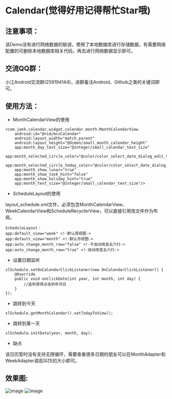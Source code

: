 Calendar(觉得好用记得帮忙Star哦)
===
注意事项：
---
该Demo没有进行网络数据的联调，使用了本地数据库进行存储数据，有需要网络配置的可删除本地数据库相关代码，再去进行网络数据显示即可。<br/>

交流QQ群：
---
小江Android交流群(259194144)，进群备注Android、Github之类的关键词即可。

使用方法：
---
* MonthCalendarView的使用<br/>
```
<com.jeek.calendar.widget.calendar.month.MonthCalendarView
    android:id="@+id/mcvCalendar"
    android:layout_width="match_parent"
    android:layout_height="@dimen/small_month_calendar_height"
    app:month_day_text_size="@integer/small_calendar_text_size"
    app:month_selected_circle_color="@color/color_select_date_dialog_edit_text_bg_focus"
    app:month_selected_circle_today_color="@color/color_select_date_dialog_edit_text_bg_focus"
    app:month_show_lunar="true"
    app:month_show_task_hint="false"
    app:month_show_holiday_hint="true"
    app:month_text_size="@integer/small_calendar_text_size"/>
```

* ScheduleLayout的使用<br/>

layout_schedule.xml文件，必须包含MonthCalendarView、WeekCalendarView和ScheduleRecyclerView，可以直接引用改文件作为布局。<br/>

```
ScheduleLayout：
app:default_view="week" <!-默认周视图->
app:default_view="month" <!-默认月视图->
app:auto_change_month_row="false" <!-不自动改变五六行->
app:auto_change_month_row="true" <!-自动改变五六行->
```

* 设置日期监听<br/>
```
slSchedule.setOnCalendarClickListener(new OnCalendarClickListener() {
    @Override
    public void onClickDate(int year, int month, int day) {
        //监听获得点击的年月日
    }
});
```
* 跳转到今天<br/>
```
slSchedule.getMonthCalendar().setTodayToView();
```
* 跳转到某一天<br/>
```
slSchedule.initData(year, month, day);
```
* 缺点<br/>

该日历暂时没有支持无限循环，需要查看很多日期的朋友可以在MonthAdapter和WeekAdapter调高SIZE的大小即可。

效果图:<br/>
---
![image](https://github.com/xiaojianglaile/Calendar/blob/master/raw/jeek_image_1.gif)
![image](https://github.com/xiaojianglaile/Calendar/blob/master/raw/jeek_image_2.png)
